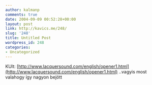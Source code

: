```yaml
---
author: kalmanp
comments: true
date: 2004-09-09 00:52:28+00:00
layout: post
link: http://kavics.me/248/
slug: '248'
title: Untitled Post
wordpress_id: 248
categories:
- Uncategorized
---
```


KUlt: [http://www.lacquersound.com/english/opener1.html](http://www.lacquersound.com/english/opener1.html) ..vagyis most valahogy így nagyon bejött
